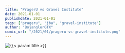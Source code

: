 ```yaml
---
title: "PragerU vs Gravel Institute"
date: 2021-01-01
publishdate: 2021-01-01
tags: ["prageru", "jba", "gravel-institute"]
author: "BojanglerGTX"
comic_url: "/2021/01/prageru-vs-gravel-institute.png"
---
```


<img alt="{{< param title >}}" class="comic" src="{{< param comic_url >}}" >
